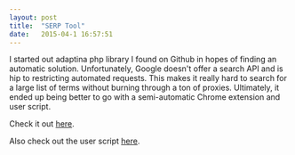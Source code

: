 ```yaml
---
layout: post
title:  "SERP Tool"
date:   2015-04-1 16:57:51
---
```


I started out adaptina php library I found on Github in hopes of finding an automatic solution. Unfortunately, Google doesn't offer a search API and is hip to restricting automated requests. This makes it really hard to search for a large list of terms without burning through a ton of proxies. Ultimately, it ended up being better to go with a semi-automatic Chrome extension and user script.   

Check it out <a href="https://github.com/ijadams/serp-chrome-ext">here</a>.

Also check out the user script <a href="https://github.com/ijadams/serp-user-script">here</a>.
